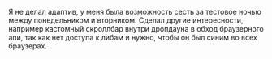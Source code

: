 Я не делал адаптив, у меня была возможность сесть за тестовое ночью между понедельником и вторником. Сделал другие интересности, например кастомный скроллбар внутри дропдауна в обход браузерного апи, так как нет доступа к либам и нужно, чтобы он был синим во всех браузерах.
